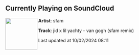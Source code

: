 ## Currently Playing on SoundCloud

[<img align="left" width="100" src="https://i1.sndcdn.com/artworks-8kie1a3wPA2orRzz-EnGChw-t500x500.jpg">](https://soundcloud.com/sfamofficial/jid-x-lil-yachty-van-gogh-sfam-remix-1?in=saxurn/sets/gassed-up)

**Artist**: sfam 

**Track**: jid x lil yachty - van gogh (sfam remix)

Last updated at 10/02/2024 08:11
